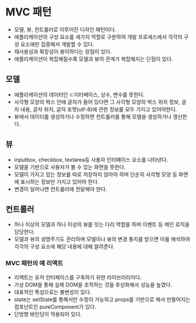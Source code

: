# MVC 패턴

- 모델, 뷰, 컨트롤러로 이루어진 디자인 패턴이다.
- 애플리케이션의 구성 요소를 세가지 역할로 구분하여 개발 프로세스에서 각각의 구성 요소에만 집중해서 개발할 수 있다.
- 재사용성과 확장성이 용이하다는 장점이 있다.
- 애플리케이션이 복잡해질수록 모델과 뷰의 관계가 복잡해지는 단점이 있다.

## 모델

- 애플리케이션의 데이터인 ㄷ이터베이스, 상수, 변수를 뜻한다.
- 사각형 모양의 박스 안에 글자가 들어 있다면 그 사각형 모양의 박스 위치 정보, 글자 내용, 글자 위치, 글자 포맷(utf-8)에 관한 정보를 모두 가지고 있어야한다.
- 뷰에서 데이터를 생성하거나 수정하면 컨트롤러를 통해 모델을 생성하거나 갱신한다.

## 뷰

- inputbox, checkbox, textarea등 사용자 인터페이스 요소를 나타낸다.
- 모델을 기반으로 사용자가 볼 수 있는 화면을 뜻한다.
- 모델이 가지고 있는 정보를 따로 저장하지 않아야 하며 단순히 사각형 모양 등 화면에 표시하는 정보만 가지고 있어야 한다.
- 변경이 일어나면 컨트롤러에 전달해야 한다.

## 컨트롤러

- 하나 이상의 모델과 하나 이상의 뷰를 잇는 다리 역할을 하며 이벤트 등 메인 로직을 담당한다.
- 모델과 뷰의 생명주기도 관리하며 모델이나 뷰의 변경 통지를 받으면 이를 해석하여 각각의 구성 요소에 해당 내용에 대해 알려준다.

### MVC 패턴의 예 리액트

- 리액트는 유저 인터페이스를 구축하기 위한 라이브러리이다.
- 가상 DOM을 통해 실제 DOM을 조작하는 것을 추상화해서 성능을 높였다.
- 대표적인 특성으로는 불변성이 있다.
- state는 setState를 통해서만 수정이 가능하고 props를 기반으로 해서 만들어지는 컴포넌트인 pureComponent가 있다.
- 단방향 바인딩이 적용되어 있다.
